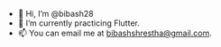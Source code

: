 - 👋 Hi, I’m @bibash28 
- 🌱 I’m currently practicing Flutter. 
- 📫 You can email me at bibashshrestha@gmail.com.

<!---
bibash28/bibash28 is a ✨ special ✨ repository because its `README.md` (this file) appears on your GitHub profile.
You can click the Preview link to take a look at your changes.
--->
